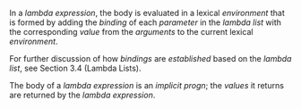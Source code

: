  



In a *lambda expression*, the body is evaluated in a lexical *environment* that is formed by adding the *binding* of each *parameter* in the *lambda list* with the corresponding *value* from the *arguments* to the current lexical *environment*. 



For further discussion of how *bindings* are *established* based on the *lambda list*, see Section 3.4 (Lambda Lists). 



The body of a *lambda expression* is an *implicit progn*; the *values* it returns are returned by the *lambda expression*. 



